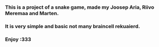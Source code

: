 ### This is a project of a snake game, made my Joosep Aria, Riivo Meremaa and Marten.
### It is very simple and basic not many braincell rekuaierd.
### Enjoy :333
